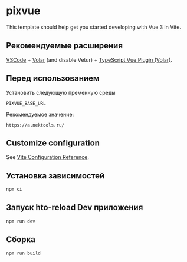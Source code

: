 # pixvue

This template should help get you started developing with Vue 3 in Vite.

## Рекомендуемые расширения
[VSCode](https://code.visualstudio.com/) + [Volar](https://marketplace.visualstudio.com/items?itemName=johnsoncodehk.volar) (and disable Vetur) + [TypeScript Vue Plugin (Volar)](https://marketplace.visualstudio.com/items?itemName=johnsoncodehk.vscode-typescript-vue-plugin).

## Перед использованием
Установить следующую пременную среды
```
PIXVUE_BASE_URL
```
Рекомендуемое значение:
```
https://a.nektools.ru/
```

## Customize configuration

See [Vite Configuration Reference](https://vitejs.dev/config/).

## Установка зависимостей

```sh
npm ci
```

## Запуск hto-reload Dev приложения

```sh
npm run dev
```

## Сборка

```sh
npm run build
```
